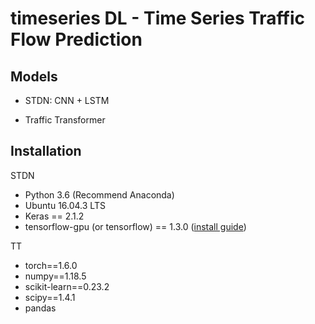 # timeseries DL - Time Series Traffic Flow Prediction

## Models
- STDN: CNN + LSTM

- Traffic Transformer

## Installation
STDN
  - Python 3.6 (Recommend Anaconda)
  - Ubuntu 16.04.3 LTS
  - Keras == 2.1.2
  - tensorflow-gpu (or tensorflow) == 1.3.0 ([install guide](https://www.tensorflow.org/versions/r1.0/install/install_linux))

TT
  - torch==1.6.0
  - numpy==1.18.5
  - scikit-learn==0.23.2
  - scipy==1.4.1
  - pandas
